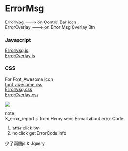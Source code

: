 # ErrorMsg  
 
ErrorMsg --->  on Control Bar icon  
ErrorOverlay --->  on  Error Msg Overlay Btn  
  
### Javascript  
[ErrorMsg.js](https://raw.githubusercontent.com/indianstau/Brightcove/master/Plugin/ErrorMsg/ErrorMsg.js)  
[ErrorOverlay.js](https://raw.githubusercontent.com/indianstau/Brightcove/master/Plugin/ErrorMsg/ErrorOverlay.js)     
  
### CSS  
For Font_Awesome icon   
[font_awesome.css](https://raw.githubusercontent.com/indianstau/Brightcove/master/Plugin/ErrorMsg/font_awesome.css)  
[ErrorMsg.css](https://raw.githubusercontent.com/indianstau/Brightcove/master/Plugin/ErrorMsg/ErrorMsg.css)  
[ErrorOverlay.css](https://raw.githubusercontent.com/indianstau/Brightcove/master/Plugin/ErrorMsg/ErrorOverlay.css)  
  
![](https://i.imgur.com/okGbNAx.png)  
  
note   
X_error_report.js from Herny send E-mail about error Code   
1.  after click btn
2.  no click get ErrorCode info  

少了兩個js & Jquery  
